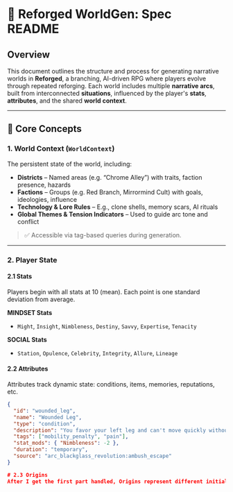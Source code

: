 # 📘 Reforged WorldGen: Spec README

## Overview

This document outlines the structure and process for generating narrative worlds in **Reforged**, a branching, AI-driven RPG where players evolve through repeated reforging. Each world includes multiple **narrative arcs**, built from interconnected **situations**, influenced by the player's **stats**, **attributes**, and the shared **world context**.

---

## 🔧 Core Concepts

### 1. World Context (`WorldContext`)

The persistent state of the world, including:

- **Districts** – Named areas (e.g. “Chrome Alley”) with traits, faction presence, hazards
- **Factions** – Groups (e.g. Red Branch, Mirrormind Cult) with goals, ideologies, influence
- **Technology & Lore Rules** – E.g., clone shells, memory scars, AI rituals
- **Global Themes & Tension Indicators** – Used to guide arc tone and conflict

> ✅ Accessible via tag-based queries during generation.

---

### 2. Player State

#### 2.1 Stats

Players begin with all stats at 10 (mean). Each point is one standard deviation from average.

**MINDSET Stats**
- `Might`, `Insight`, `Nimbleness`, `Destiny`, `Savvy`, `Expertise`, `Tenacity`

**SOCIAL Stats**
- `Station`, `Opulence`, `Celebrity`, `Integrity`, `Allure`, `Lineage`

#### 2.2 Attributes

Attributes track dynamic state: conditions, items, memories, reputations, etc.

```json
{
  "id": "wounded_leg",
  "name": "Wounded Leg",
  "type": "condition",
  "description": "You favor your left leg and can't move quickly without pain.",
  "tags": ["mobility_penalty", "pain"],
  "stat_mods": { "Nimbleness": -2 },
  "duration": "temporary",
  "source": "arc_blackglass_revolution:ambush_escape"
}

# 2.3 Origins
After I get the first part handled, Origins represent different initial nodes